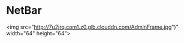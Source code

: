 # NetBar
<img src="http://7u2jrq.com1.z0.glb.clouddn.com/AdminFrame.jpg")" width="64" height="64"> 
